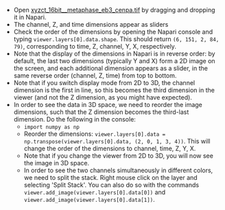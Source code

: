 - Open [xyzct_16bit__metaphase_eb3_cenpa.tif](https://github.com/NEUBIAS/training-resources/raw/master/image_data/xyzct_16bit__metaphase_eb3_cenpa.tif) by dragging and dropping it in Napari.
- The channel, Z, and time dimensions appear as sliders
- Check the order of the dimensions by opening the Napari console and typing `viewer.layers[0].data.shape`. This should return `(6, 151, 2, 84, 79)`, corresponding to time, Z, channel, Y, X, respectively. 
- Note that the display of the dimensions in Napari is in reverse order: by default, the last two dimensions (typically Y and X) form a 2D image on the screen, and each additional dimension appears as a slider, in the same reverse order (channel, Z, time) from top to bottom. 
- Note that if you switch display mode from 2D to 3D, the channel dimension is the first in line, so this becomes the third dimension in the viewer (and not the Z dimension, as you might have expected). 
- In order to see the data in 3D space, we need to reorder the image dimensions, such that the Z dimension becomes the third-last dimension. Do the following in the console: 
    - `import numpy as np`
    - Reorder the dimensions: `viewer.layers[0].data = np.transpose(viewer.layers[0].data, (2, 0, 1, 3, 4))`. This will change the order of the dimensions to channel, time, Z, Y, X. 
    - Note that if you change the viewer from 2D to 3D, you will now see the image in 3D space. 
    - In order to see the two channels simultaneously in different colors, we need to split the stack. 
    Right mouse click on the layer and selecting 'Split Stack'. You can also do so with the commands `viewer.add_image(viewer.layers[0].data[0])` and `viewer.add_image(viewer.layers[0].data[1])`.
